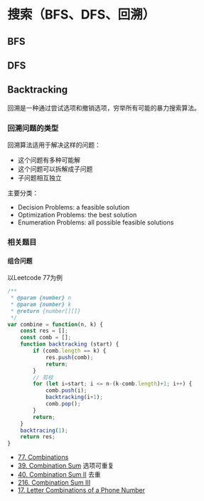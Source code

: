 # 搜索（BFS、DFS、回溯）

## BFS
## DFS
## Backtracking
回溯是一种通过尝试选项和撤销选项，穷举所有可能的暴力搜索算法。

### 回溯问题的类型
回溯算法适用于解决这样的问题：
- 这个问题有多种可能解
- 这个问题可以拆解成子问题
- 子问题相互独立

主要分类：
- Decision Problems: a feasible solution
- Optimization Problems: the best solution
- Enumeration Problems: all possible feasible solutions

### 相关题目
#### 组合问题
以Leetcode 77为例
```javascript
/**
 * @param {number} n
 * @param {number} k
 * @return {number[][]}
 */
var combine = function(n, k) {
    const res = [];
    const comb = [];
    function backtracking (start) {
        if (comb.length == k) {
            res.push(comb);
            return;
        }
        // 剪枝
        for (let i=start; i <= n-(k-comb.length)+1; i++) {
            comb.push(i);
            backtracking(i+1);
            comb.pop();
        }
        return;
    }
    backtracing(1);
    return res;
}
```
- [77. Combinations](https://leetcode.com/problems/combinations/)
- [39. Combination Sum](https://leetcode.com/problems/combination-sum/) 选项可重复
- [40. Combination Sum II](https://leetcode.com/problems/combination-sum-ii/)  去重
- [216. Combination Sum III](https://leetcode.com/problems/combination-sum-iii/)
- [17. Letter Combinations of a Phone Number](https://leetcode.com/problems/letter-combinations-of-a-phone-number/)
